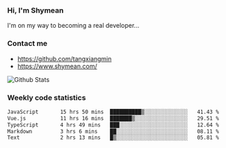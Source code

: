 ### Hi, I'm Shymean

I'm on my way to becoming a real developer...

### Contact me

- <https://github.com/tangxiangmin>
- <https://www.shymean.com/>

![Github Stats](https://github-readme-stats.vercel.app/api?username=tangxiangmin&show_icons=true&theme=dark)


###  Weekly code statistics

<!--START_SECTION:waka-->

```txt
JavaScript       15 hrs 50 mins  ██████████▒░░░░░░░░░░░░░░   41.43 %
Vue.js           11 hrs 16 mins  ███████▒░░░░░░░░░░░░░░░░░   29.51 %
TypeScript       4 hrs 49 mins   ███░░░░░░░░░░░░░░░░░░░░░░   12.64 %
Markdown         3 hrs 6 mins    ██░░░░░░░░░░░░░░░░░░░░░░░   08.11 %
Text             2 hrs 13 mins   █▒░░░░░░░░░░░░░░░░░░░░░░░   05.81 %
```

<!--END_SECTION:waka-->